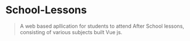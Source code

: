 # School-Lessons
> A web based apllication for students to attend After School lessons, consisting of various subjects built Vue js.
